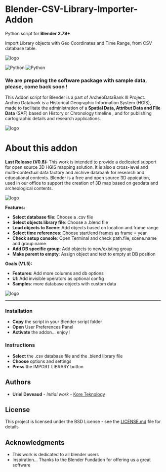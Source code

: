 # Blender-CSV-Library-Importer-Addon
Python script for <b>Blender 2.79+</b>

Import Library objects with Geo Coordinates and Time Range, from CSV database table.

![logo](https://github.com/KoreTeknology/Blender-CSV-Library-Importer-Addon/blob/master/media/header_r1.jpg)

![Python](https://img.shields.io/badge/python-v3.5+-blue.svg)
![Python](https://img.shields.io/badge/blender-v2.79+-orange.svg)

### We are preparing the software package with sample data, please, come back soon ! ###

This Addon script for Blender is a part of ArcheoDataBank III Project.
Archeo Databank is a Historical Geographic Information System (HGIS), made to facilitate the administration of a <b>Spatial Data, Attribut Data and File Data</b> (SAF) based on History or Chronology timeline , and for publishing cartographic details and research applications.

![logo](https://github.com/KoreTeknology/Blender-CSV-Library-Importer-Addon/blob/master/media/release1.jpg)

# About this addon

**Last Release (V0.8):**
This work is intended to provide a dedicated support for open source 3D HGIS mapping solution. 
It is also a cross-level and multi-contextual data factory and archive databank for research and educational contents.
Blender is a free and open source 3D appication, used in our office to support the creation of 3D map based on geodata and archeological contents.

![logo](https://github.com/KoreTeknology/Blender-CSV-Library-Importer-Addon/blob/master/media/release1a.jpg)

**Features:**
* **Select database file**: Choose a .csv file
* **Select objects library file**: Choose a .blend file
* **Load objects to Scene**: Add objects based on location and frame range
* **Select time references**: Choose start/end frames as frame = year
* **Check setup console**: Open Terminal and check path.file, scene.name and group.name
* **Add DB specific group**: Add objects to new/existing group
* **Make parent to empty**: Assign object and text to empty at DB position


**Goals (V1.5):**
* **Features**: Add more columns and db options
* **UI**: Add invisible operators as optional config
* **Samples**: more database objects with custom data

![logo](https://github.com/KoreTeknology/Blender-CSV-Library-Importer-Addon/blob/master/media/release2.jpg)


***

### Installation ###

* **Copy** the script in your Blender script folder
* **Open** User Preferences Panel
* **Activate** the addon... enjoy !


### Instructions ###

* **Select** the .csv database file and the .blend library file
* **Choose** options and settings
* **Press** the IMPORT LIBRARY button


## Authors

* **Uriel Deveaud** - *Initial work* - [Kore Teknology](https://github.com/KoreTeknology)

## License

This project is licensed under the BSD License - see the [LICENSE.md](LICENSE.md) file for details

## Acknowledgments

* This work is dedicated to all blender users
* Inspiration... Thanks to the Blender Fundation for offering us a great software
